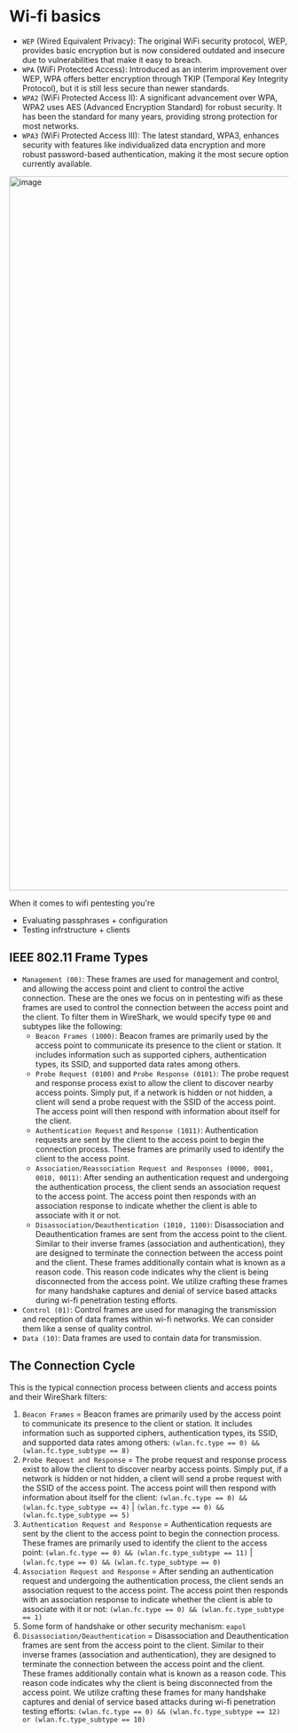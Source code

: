 # Wi-fi basics
- `WEP` (Wired Equivalent Privacy): The original WiFi security protocol, WEP, provides basic encryption but is now considered outdated and insecure due to vulnerabilities that make it easy to breach.
- `WPA` (WiFi Protected Access): Introduced as an interim improvement over WEP, WPA offers better encryption through TKIP (Temporal Key Integrity Protocol), but it is still less secure than newer standards.
- `WPA2` (WiFi Protected Access II): A significant advancement over WPA, WPA2 uses AES (Advanced Encryption Standard) for robust security. It has been the standard for many years, providing strong protection for most networks.
- `WPA3` (WiFi Protected Access III): The latest standard, WPA3, enhances security with features like individualized data encryption and more robust password-based authentication, making it the most secure option currently available.

<img width="1440" height="1286" alt="image" src="https://github.com/user-attachments/assets/3ff41cd6-0a90-440d-becc-07a898e5e94c" />

When it comes to wifi pentesting you're
- Evaluating passphrases + configuration
- Testing infrstructure + clients

## IEEE 802.11 Frame Types
- `Management (00)`: These frames are used for management and control, and allowing the access point and client to control the active connection. These are the ones we focus on in pentesting wifi as these frames are used to control the connection between the access point and the client. To filter them in WireShark, we would specify type `00` and subtypes like the following:
  - `Beacon Frames (1000)`: Beacon frames are primarily used by the access point to communicate its presence to the client or station. It includes information such as supported ciphers, authentication types, its SSID, and supported data rates among others.
  - `Probe Request (0100)` and `Probe Response (0101)`: The probe request and response process exist to allow the client to discover nearby access points. Simply put, if a network is hidden or not hidden, a client will send a probe request with the SSID of the access point. The access point will then respond with information about itself for the client.
  - `Authentication Request` and `Response (1011)`: Authentication requests are sent by the client to the access point to begin the connection process. These frames are primarily used to identify the client to the access point.
  - `Association/Reassociation Request and Responses (0000, 0001, 0010, 0011)`: After sending an authentication request and undergoing the authentication process, the client sends an association request to the access point. The access point then responds with an association response to indicate whether the client is able to associate with it or not.
  - `Disassociation/Deauthentication (1010, 1100)`: Disassociation and Deauthentication frames are sent from the access point to the client. Similar to their inverse frames (association and authentication), they are designed to terminate the connection between the access point and the client. These frames additionally contain what is known as a reason code. This reason code indicates why the client is being disconnected from the access point. We utilize crafting these frames for many handshake captures and denial of service based attacks during wi-fi penetration testing efforts.
- `Control (01)`: Control frames are used for managing the transmission and reception of data frames within wi-fi networks. We can consider them like a sense of quality control.
- `Data (10)`: Data frames are used to contain data for transmission.

## The Connection Cycle
This is the typical connection process between clients and access points and their WireShark filters:
1. `Beacon Frames` = Beacon frames are primarily used by the access point to communicate its presence to the client or station. It includes information such as supported ciphers, authentication types, its SSID, and supported data rates among others: `(wlan.fc.type == 0) && (wlan.fc.type_subtype == 8)`
2. `Probe Request and Response` = The probe request and response process exist to allow the client to discover nearby access points. Simply put, if a network is hidden or not hidden, a client will send a probe request with the SSID of the access point. The access point will then respond with information about itself for the client: `(wlan.fc.type == 0) && (wlan.fc.type_subtype == 4)` | `(wlan.fc.type == 0) && (wlan.fc.type_subtype == 5)`
3. `Authentication Request and Response` = Authentication requests are sent by the client to the access point to begin the connection process. These frames are primarily used to identify the client to the access point: `(wlan.fc.type == 0) && (wlan.fc.type_subtype == 11)` | `(wlan.fc.type == 0) && (wlan.fc.type_subtype == 0)`
4. `Association Request and Response` = After sending an authentication request and undergoing the authentication process, the client sends an association request to the access point. The access point then responds with an association response to indicate whether the client is able to associate with it or not: `(wlan.fc.type == 0) && (wlan.fc.type_subtype == 1)`
5. Some form of handshake or other security mechanism: `eapol`
6. `Disassociation/Deauthentication` = Disassociation and Deauthentication frames are sent from the access point to the client. Similar to their inverse frames (association and authentication), they are designed to terminate the connection between the access point and the client. These frames additionally contain what is known as a reason code. This reason code indicates why the client is being disconnected from the access point. We utilize crafting these frames for many handshake captures and denial of service based attacks during wi-fi penetration testing efforts: `(wlan.fc.type == 0) && (wlan.fc.type_subtype == 12) or (wlan.fc.type_subtype == 10)`
